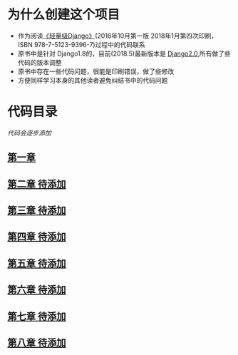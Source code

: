 # 为什么创建这个项目
* 作为阅读[《轻量级Django》](http://www.oreilly.com.cn/index.php?func=book&isbn=978-7-5123-9396-7)(2016年10月第一版 2018年1月第四次印刷， ISBN 978-7-5123-9396-7)过程中的代码联系
* 原书中是针对 Django1.8的，目前(2018.5)最新版本是 [Django2.0](https://docs.djangoproject.com/zh-hans/2.0/),所有做了些代码的版本调整
* 原书中存在一些代码问题，很能是印刷错误，做了些修改
* 方便同样学习本身的其他读者避免纠结书中的代码问题

# 代码目录 
*代码会逐步添加*
## [第一章](https://github.com/alisx/lightdjango_practice/tree/master/Chapter%201)
## [第二章 待添加](#)
## [第三章 待添加](#)
## [第四章 待添加](#)
## [第五章 待添加](#)
## [第六章 待添加](#)
## [第七章 待添加](#)
## [第八章 待添加](#)
